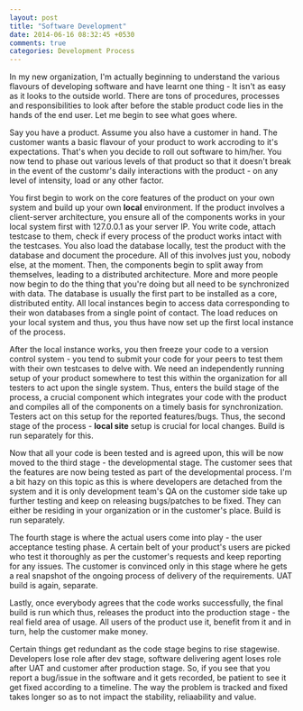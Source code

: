 ```yaml
---
layout: post
title: "Software Development"
date: 2014-06-16 08:32:45 +0530
comments: true
categories: Development Process
---
```


In my new organization, I'm actually beginning to understand the various flavours of developing software and have learnt one thing - It isn't as easy as it looks to the outside world. There are tons of procedures, processes and responsibilities to look after before the stable product code lies in the hands of the end user. Let me begin to see what goes where.

Say you have a product. Assume you also have a customer in hand. The customer wants a basic flavour of your product to work accroding to it's expectations. That's when you decide to roll out software to him/her. You now tend to phase out various levels of that product so that it doesn't break in the event of the customr's daily interactions with the product - on any level of intensity, load or any other factor.

You first begin to work on the core features of the product on your own system and build up your own **local** environment. If the product involves a client-server architecture, you ensure all of the components works in your local system first with 127.0.0.1 as your server IP. You write code, attach testcase to them, check if every process of the product works intact with the testcases.  You also load the database locally, test the product with the database and document the procedure. All of this involves just you, nobody else, at the moment. Then, the components begin to split away from themselves, leading to a distributed architecture. More and more people now begin to do the thing that you're doing but all need to be synchronized with data. The database is usually the first part to be installed as a core, distributed entity. All local instances begin to access data corresponding to their won databases from a single point of contact. The load reduces on your local system and thus, you thus have now set up the first local instance of the process.

After the local instance works, you then freeze your code to a version control system - you tend to submit your code for your peers to test them with their own testcases to delve with. We need an independently running setup of your product somewhere to test this within the organization for all testers to act upon the single system. Thus, enters the build stage of the process, a crucial component which integrates your code with the product and compiles all of the components on a timely basis for synchronization. Testers act on this setup for the reported features/bugs. Thus, the second stage of the process - **local site** setup is crucial for local changes. Build is run separately for this.

Now that all your code is been tested and is agreed upon, this will be now moved to the third stage - the developmental stage. The customer sees that the features are now being tested as part of the developmental process. I'm a bit hazy on this topic as this is where developers are detached from the system and it is only development team's QA on the customer side take up further testing and keep on releasing bugs/patches to be fixed. They can either be residing in your organization or in the customer's place. Build is run separately.

The fourth stage is where the actual users come into play - the user acceptance testing phase. A certain belt of your product's users are picked who test it thoroughly as per the customer's requests and keep reporting for any issues. The customer is convinced only in this stage where he gets a real snapshot of the ongoing process of delivery of the requirements. UAT build is again, separate.

Lastly, once everybody agrees that the code works successfully, the final build is run which thus, releases the product into the production stage - the real field area of usage. All users of the product use it, benefit from it and in turn, help the customer make money.

Certain things get redundant as the code stage begins to rise stagewise. Developers lose role after dev stage, software delivering agent loses role after UAT and customer after production stage. So, if you see that you report a bug/issue in the software and it gets recorded, be patient to see it get fixed according to a timeline. The way the problem is tracked and fixed takes longer so as to not impact the stability, reliaability and value. 